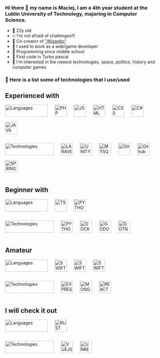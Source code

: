 ### Hi there 👋 my name is Maciej, I am a 4th year student at the Lublin University of Technology, majoring in Computer Science.

- 🎂 22y old
- 🔥 I'm not afraid of challenges!!!
- 🔭 Co-creator of <a href ="https://play.google.com/store/apps/details?id=wizard.io"> "Wizardio"</a>
- 🎩 I used to work as a web/game developer
- 👶 Programming since middle school
- 👴 First code in Turbo pascal
- 🧐 I'm interested in the newest technologies, space, politics, history and computer games

### 🧰 Here is a list some of technologies that I use/used

## Experienced with

<img 
  src="https://img.shields.io/badge/Languages-%231f2937"
  width="140"
  height="40"
  alt="Languages"
  align="left"
  style="padding: 0 20px 16px 0">
<img src="https://cdn.jsdelivr.net/gh/devicons/devicon/icons/php/php-original.svg"
  width="40"
  height="40"
  alt="PHP"
  align="left"
  style="padding: 0 20px 16px 0">
<img src="https://cdn.jsdelivr.net/gh/devicons/devicon/icons/javascript/javascript-original.svg"
  width="40"
  height="40"
  alt="JS"
  align="left"
  style="padding: 0 20px 16px 0">
<img src="https://cdn.jsdelivr.net/gh/devicons/devicon/icons/html5/html5-original.svg"
  width="40"
  height="40"
  alt="HTML"
  align="left"
  style="padding: 0 20px 16px 0">
<img src="https://cdn.jsdelivr.net/gh/devicons/devicon/icons/css3/css3-original.svg"
  width="40"
  height="40"
  alt="CSS"
  align="left"
  style="padding: 0 20px 16px 0">
<img src="https://cdn.jsdelivr.net/gh/devicons/devicon/icons/csharp/csharp-original.svg"
  width="40"
  height="40"
  align="left"
  alt="C#"
  style="padding: 0 20px 16px 0">
<img src="https://cdn.jsdelivr.net/gh/devicons/devicon/icons/java/java-original.svg"
  width="40"
  height="40"
  alt="JAVA"
  style="padding: 0 20px 16px 0">

<img 
  src="https://img.shields.io/badge/Technologies-%231f2937"
  width="160"
  height="40"
  alt="Technologies"
  align="left"
  style="padding: 0 20px 16px 0">
<img src="https://cdn.jsdelivr.net/gh/devicons/devicon/icons/laravel/laravel-original.svg"
  width="40"
  height="40"
  alt="LARAVEL"
  align="left"
  style="padding: 0 20px 16px 0">
<img src="https://cdn.jsdelivr.net/gh/devicons/devicon/icons/unity/unity-original.svg"
  width="40"
  height="40"
  alt="UNITY"
  align="left"
  style="padding: 0 20px 16px 0">
<img src="https://cdn.jsdelivr.net/gh/devicons/devicon/icons/mysql/mysql-original.svg"
  width="40"
  height="40"
  alt="MYSQL"
  align="left"
  style="padding: 0 20px 16px 0">
<img src="https://cdn.jsdelivr.net/gh/devicons/devicon/icons/git/git-original.svg"
  width="40"
  height="40"
  alt="Git"
  align="left"
  style="padding: 0 20px 16px 0">
<img src="https://cdn.jsdelivr.net/gh/devicons/devicon/icons/github/github-original.svg"
    width="40"
    height="40"
    alt="Github"
    align="left"
    style="padding: 0 20px 16px 0">
<img src="https://cdn.jsdelivr.net/gh/devicons/devicon/icons/spring/spring-original.svg"
  width="40"
  height="40"
  alt="SPRING"
  style="padding: 0 20px 16px 0">

## Beginner with

<img 
  src="https://img.shields.io/badge/Languages-%231f2937"
  width="140"
  height="40"
  alt="Languages"
  align="left"
  style="padding: 0 20px 16px 0">
<img src="https://cdn.jsdelivr.net/gh/devicons/devicon/icons/typescript/typescript-original.svg"
  width="40"
  height="40"
  alt="TS"
  align="left"
  style="padding: 0 20px 16px 0">
<img src="https://cdn.jsdelivr.net/gh/devicons/devicon/icons/python/python-original.svg"
  width="40"
  height="40"
  alt="PYTHON"
  style="padding: 0 20px 16px 0">

<img 
  src="https://img.shields.io/badge/Technologies-%231f2937"
  width="160"
  height="40"
  alt="Technologies"
  align="left"
  style="padding: 0 20px 16px 0">
<img src="https://cdn.jsdelivr.net/gh/devicons/devicon/icons/svelte/svelte-original.svg"
  width="40"
  height="40"
  alt="PYTHON"
  align="left"
  style="padding: 0 20px 16px 0">
<img src="https://cdn.jsdelivr.net/gh/devicons/devicon/icons/docker/docker-original.svg"
  width="40"
  height="40"
  alt="DOCKER"
  align="left"
  style="padding: 0 20px 16px 0">
<img src="https://cdn.jsdelivr.net/gh/devicons/devicon/icons/godot/godot-original.svg"
  width="40"
  height="40"
  alt="GODOT"
  align="left"
  style="padding: 0 20px 16px 0">
<img src="https://cdn.jsdelivr.net/gh/devicons/devicon/icons/dot-net/dot-net-original-wordmark.svg"
  width="40"
  height="40"
  alt="DOTNET"
  style="padding: 0 20px 16px 0">

## Amateur

<img 
  src="https://img.shields.io/badge/Languages-%231f2937"
  width="140"
  height="40"
  alt="Languages"
  align="left"
  style="padding: 0 20px 16px 0">

<img src="https://cdn.jsdelivr.net/gh/devicons/devicon/icons/swift/swift-original.svg"
  width="40"
  height="40"
  alt="SWIFT"
  align="left"
  style="padding: 0 20px 16px 0">
<img src="https://cdn.jsdelivr.net/gh/devicons/devicon/icons/c/c-original.svg"
  width="40"
  height="40"
  alt="SWIFT"
  align="left"
  style="padding: 0 20px 16px 0">
<img src="https://cdn.jsdelivr.net/gh/devicons/devicon/icons/cplusplus/cplusplus-original.svg"
  width="40"
  height="40"
  alt="SWIFT"
  style="padding: 0 20px 16px 0">

<img 
  src="https://img.shields.io/badge/Technologies-%231f2937"
  width="160"
  height="40"
  alt="Technologies"
  align="left"
  style="padding: 0 20px 16px 0">
<img src="https://cdn.jsdelivr.net/gh/devicons/devicon/icons/express/express-original.svg"
  width="40"
  height="40"
  alt="EXPRESS"
  align="left"
  style="padding: 0 20px 16px 0">
<img src="https://cdn.jsdelivr.net/gh/devicons/devicon/icons/mongodb/mongodb-original.svg"
  width="40"
  height="40"
  alt="MONGODB"
  align="left"
  style="padding: 0 20px 16px 0">
<img src="https://cdn.jsdelivr.net/gh/devicons/devicon/icons/react/react-original.svg"
  width="40"
  height="40"
  alt="REACT"
  style="padding: 0 20px 16px 0">

## I will check it out

<img 
  src="https://img.shields.io/badge/Languages-%231f2937"
  width="140"
  height="40"
  alt="Languages"
  align="left"
  style="padding: 0 20px 16px 0">

<img
  src="https://api.iconify.design/vscode-icons:file-type-rust.svg"
  width="40"
  height="40"
  alt="RUST"
  style="padding: 0 20px 16px 0">
  
  

<img 
  src="https://img.shields.io/badge/Technologies-%231f2937"
  width="160"
  height="40"
  alt="Technologies"
  align="left"
  style="padding: 0 20px 16px 0">
<img src="https://cdn.jsdelivr.net/gh/devicons/devicon/icons/vuejs/vuejs-original.svg"
  width="40"
  height="40"
  alt="VUEJS"
  align="left"
  style="padding: 0 20px 16px 0">
<img src="https://cdn.jsdelivr.net/gh/devicons/devicon/icons/unrealengine/unrealengine-original.svg"
  width="40"
  height="40"
  alt="UNREAL"
  align="left"
  style="padding: 0 20px 16px 0">

<!--
**potrec/potrec** is a ✨ _special_ ✨ repository because its `README.md` (this file) appears on your GitHub profile.

Here are some ideas to get you started:

- 🔭 I’m currently working on ...
- 🌱 I’m currently learning ...
- 👯 I’m looking to collaborate on ...
- 🤔 I’m looking for help with ...
- 💬 Ask me about ...
- 📫 How to reach me: ...
- 😄 Pronouns: ...
- ⚡ Fun fact: ...
-->
